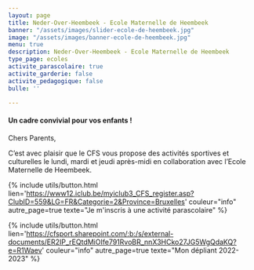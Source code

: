 ```yaml
---
layout: page
title: Neder-Over-Heembeek - Ecole Maternelle de Heembeek
banner: "/assets/images/slider-ecole-de-heembeek.jpg"
image: "/assets/images/banner-ecole-de-heembeek.jpg"
menu: true
description: Neder-Over-Heembeek - Ecole Maternelle de Heembeek
type_page: ecoles
activite_parascolaire: true
activite_garderie: false
activite_pedagogique: false
bulle: ''

---
```

#### **Un cadre convivial pour vos enfants !**

Chers Parents,

C’est avec plaisir que le CFS vous propose des activités sportives et culturelles le lundi, mardi et jeudi après-midi en collaboration avec l’Ecole Maternelle de Heembeek.

{% include utils/button.html  
lien='https://www12.iclub.be/myiclub3_CFS_register.asp?ClubID=559&LG=FR&Categorie=2&Province=Bruxelles' couleur="info" autre_page=true texte="Je m'inscris à une activité parascolaire" %}

{% include utils/button.html lien='https://cfsport.sharepoint.com/:b:/s/external-documents/ER2IP_rEQtdMiOIfe791RvoBR_nnX3HCko27JG5WgQdaKQ?e=R1Waev' couleur="info" autre_page=true texte="Mon dépliant 2022-2023" %}